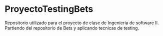 # ProyectoTestingBets
Repositorio utilizado para el proyecto de clase de Ingenieria de software II. Partiendo del repositorio de Bets y aplicando tecnicas de testing.
